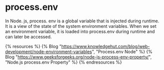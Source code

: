 # process.env

In Node. js, process. env is a global variable that is injected during runtime. It is a view of the state of the system environment variables. When we set an environment variable, it is loaded into process.env during runtime and can later be accessed.

{% resources %}
  {% Blog "https://www.knowledgehut.com/blog/web-development/node-environment-variables", "Process.env Node" %}
  {% Blog "https://www.geeksforgeeks.org/node-js-process-env-property/", "Node.js process.env Property" %}
{% endresources %}
